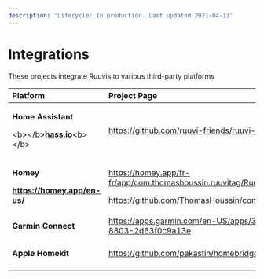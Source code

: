 ```yaml
---
description: 'Lifecycle: In production. Last updated 2021-04-13'
---
```


# Integrations

These projects integrate Ruuvis to various third-party platforms

<table>
  <thead>
    <tr>
      <th style="text-align:left"><b>Platform</b>
      </th>
      <th style="text-align:left">Project Page</th>
      <th style="text-align:left"><b>License</b>
      </th>
      <th style="text-align:left">Support</th>
    </tr>
  </thead>
  <tbody>
    <tr>
      <td style="text-align:left">
        <p><b>Home Assistant</b>
        </p>
        <p>&lt;b&gt;&lt;/b&gt;<a href="http://hass.io"><b>hass.io</b></a>&lt;b&gt;&lt;/b&gt;</p>
      </td>
      <td style="text-align:left"><a href="https://github.com/ruuvi-friends/ruuvi-hass.io.git">https://github.com/ruuvi-friends/ruuvi-hass.io.git</a>
      </td>
      <td style="text-align:left">MIT</td>
      <td style="text-align:left">Community</td>
    </tr>
    <tr>
      <td style="text-align:left">
        <p><b>Homey</b>
        </p>
        <p><a href="https://homey.app/en-us/"><b>https://homey.app/en-us/</b></a>
        </p>
      </td>
      <td style="text-align:left">
        <p><a href="https://homey.app/fr-fr/app/com.thomashoussin.ruuvitag/RuuviTag/">https://homey.app/fr-fr/app/com.thomashoussin.ruuvitag/RuuviTag/</a>
          <br
          />
        </p>
        <p><a href="https://github.com/ThomasHoussin/com.thomashoussin.ruuvitag.git">https://github.com/ThomasHoussin/com.thomashoussin.ruuvitag.git</a>
        </p>
      </td>
      <td style="text-align:left">GNU GPL3</td>
      <td style="text-align:left">Community</td>
    </tr>
    <tr>
      <td style="text-align:left"><b>Garmin Connect</b>
        <br />
      </td>
      <td style="text-align:left"><a href="https://apps.garmin.com/en-US/apps/3c6110b1-6092-4af7-8803-2d63f0c9a13e">https://apps.garmin.com/en-US/apps/3c6110b1-6092-4af7-8803-2d63f0c9a13e</a>
      </td>
      <td style="text-align:left">Apache-2.0</td>
      <td style="text-align:left">Community</td>
    </tr>
    <tr>
      <td style="text-align:left"><b>Apple Homekit</b>
      </td>
      <td style="text-align:left"><a href="https://github.com/pakastin/homebridge-ruuvitag">https://github.com/pakastin/homebridge-ruuvitag</a>
      </td>
      <td style="text-align:left">No license published</td>
      <td style="text-align:left">Community</td>
    </tr>
  </tbody>
</table>



